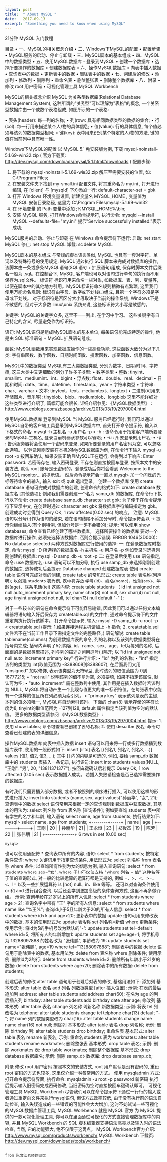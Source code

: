 ```yaml
---
layout: post
title:  " About MySQL "
date:   2017-09-13
excerpt: "Something you need to know when using MySQL"
---
```


21分钟 MySQL 入门教程
 
目录
•	一、MySQL的相关概念介绍
•	二、Windows下MySQL的配置
•	配置步骤
•	MySQL服务的启动、停止与卸载
•	三、MySQL脚本的基本组成
•	四、MySQL中的数据类型
•	五、使用MySQL数据库
•	登录到MySQL
•	创建一个数据库
•	选择所要操作的数据库
•	创建数据库表
•	六、操作MySQL数据库
•	向表中插入数据
•	查询表中的数据
•	更新表中的数据
•	删除表中的数据
•	七、创建后的修改
•	添加列
•	修改列
•	删除列
•	重命名表
•	删除整张表
•	删除整个数据库
•	八、附录
•	修改 root 用户密码
•	可视化管理工具 MySQL Workbench
 
MySQL的相关概念介绍
MySQL 为关系型数据库(Relational Database Management System), 这种所谓的"关系型"可以理解为"表格"的概念, 一个关系型数据库由一个或数个表格组成, 如图所示的一个表格:
 
•	表头(header): 每一列的名称;
•	列(row): 具有相同数据类型的数据的集合;
•	行(col): 每一行用来描述某个人/物的具体信息;
•	值(value): 行的具体信息, 每个值必须与该列的数据类型相同;
•	键(key): 表中用来识别某个特定的人\物的方法, 键的值在当前列中具有唯一性。
 
Windows下MySQL的配置
以 MySQL 5.1 免安装版为例, 下载 mysql-noinstall-5.1.69-win32.zip ( 官方下载页: http://dev.mysql.com/downloads/mysql/5.1.html#downloads )
配置步骤:
1. 将下载的 mysql-noinstall-5.1.69-win32.zip 解压至需要安装的位置, 如: C:\Program Files;
2. 在安装文件夹下找到 my-small.ini 配置文件, 将其重命名为 my.ini , 打开进行编辑, 在 [client] 与 [mysqld] 下均添加一行: default-character-set = gbk
3. 打开 Windows 环境变量设置, 新建变量名 MYSQL_HOME , 变量值为 MySQL 安装目录路径, 这里为 C:\Program Files\mysql-5.1.69-win32
4. 在 环境变量 的 Path 变量中添加 ;%MYSQL_HOME%\bin;
5. 安装 MySQL 服务, 打开Windows命令提示符, 执行命令: mysqld --install MySQL --defaults-file="my.ini" 提示"Service successfully installed."表示成功;
 
MySQL服务的启动、停止与卸载
在 Windows 命令提示符下运行:
启动: net start MySQL
停止: net stop MySQL
卸载: sc delete MySQL
 
MySQL脚本的基本组成
与常规的脚本语言类似, MySQL 也具有一套对字符、单词以及特殊符号的使用规定, MySQL 通过执行 SQL 脚本来完成对数据库的操作, 该脚本由一条或多条MySQL语句(SQL语句 + 扩展语句)组成, 保存时脚本文件后缀名一般为 .sql。在控制台下, MySQL 客户端也可以对语句进行单句的执行而不用保存为.sql文件。
标识符
标识符用来命名一些对象, 如数据库、表、列、变量等, 以便在脚本中的其他地方引用。MySQL标识符命名规则稍微有点繁琐, 这里我们使用万能命名规则: 标识符由字母、数字或下划线(_)组成, 且第一个字符必须是字母或下划线。
对于标识符是否区分大小写取决于当前的操作系统, Windows下是不敏感的, 但对于大多数 linux\unix 系统来说, 这些标识符大小写是敏感的。
 
关键字:
MySQL的关键字众多, 这里不一一列出, 在学习中学习。 这些关键字有自己特定的含义, 尽量避免作为标识符。
 
语句:
MySQL语句是组成MySQL脚本的基本单位, 每条语句能完成特定的操作, 他是由 SQL 标准语句 + MySQL 扩展语句组成。
 
函数:
MySQL函数用来实现数据库操作的一些高级功能, 这些函数大致分为以下几类: 字符串函数、数学函数、日期时间函数、搜索函数、加密函数、信息函数。
 
MySQL中的数据类型
MySQL有三大类数据类型, 分别为数字、日期\时间、字符串, 这三大类中又更细致的划分了许多子类型:
•	数字类型
•	整数: tinyint、smallint、mediumint、int、bigint
•	浮点数: float、double、real、decimal
•	日期和时间: date、time、datetime、timestamp、year
•	字符串类型
•	字符串: char、varchar
•	文本: tinytext、text、mediumtext、longtext
•	二进制(可用来存储图片、音乐等): tinyblob、blob、mediumblob、longblob
这里不能详细对这些类型进行介绍了, 篇幅可能会很长, 详细介绍参见: 《MySQL数据类型》 : http://www.cnblogs.com/zbseoag/archive/2013/03/19/2970004.html
 
使用MySQL数据库
登录到MySQL
当 MySQL 服务已经运行时, 我们可以通过MySQL自带的客户端工具登录到MySQL数据库中, 首先打开命令提示符, 输入以下格式的命名:
mysql -h 主机名 -u 用户名 -p
•	-h : 该命令用于指定客户端所要登录的MySQL主机名, 登录当前机器该参数可以省略;
•	-u : 所要登录的用户名;
•	-p : 告诉服务器将会使用一个密码来登录, 如果所要登录的用户名密码为空, 可以忽略此选项。
以登录刚刚安装在本机的MySQL数据库为例, 在命令行下输入 mysql -u root -p 按回车确认, 如果安装正确且MySQL正在运行, 会得到以下响应:
Enter password:
若密码存在, 输入密码登录, 不存在则直接按回车登录, 按照本文中的安装方法, 默认 root 账号是无密码的。登录成功后你将会看到 Welecome to the MySQL monitor... 的提示语。
然后命令提示符会一直以 mysql> 加一个闪烁的光标等待命令的输入, 输入 exit 或 quit 退出登录。
创建一个数据库
使用 create database 语句可完成对数据库的创建, 创建命令的格式如下:
create database 数据库名 [其他选项];
例如我们需要创建一个名为 samp_db 的数据库, 在命令行下执行以下命令:
create database samp_db character set gbk;
为了便于在命令提示符下显示中文, 在创建时通过 character set gbk 将数据库字符编码指定为 gbk。创建成功时会得到 Query OK, 1 row affected(0.02 sec) 的响应。
注意: MySQL语句以分号(;)作为语句的结束, 若在语句结尾不添加分号时, 命令提示符会以 -> 提示你继续输入(有个别特例, 但加分号是一定不会错的);
提示: 可以使用 show databases; 命令查看已经创建了哪些数据库。
选择所要操作的数据库
要对一个数据库进行操作, 必须先选择该数据库, 否则会提示错误:
ERROR 1046(3D000): No database selected
两种方式对数据库进行使用的选择:
一: 在登录数据库时指定, 命令: mysql -D 所选择的数据库名 -h 主机名 -u 用户名 -p
例如登录时选择刚刚创建的数据库: mysql -D samp_db -u root -p
二: 在登录后使用 use 语句指定, 命令: use 数据库名;
use 语句可以不加分号, 执行 use samp_db 来选择刚刚创建的数据库, 选择成功后会提示: Database changed
创建数据库表
使用 create table 语句可完成对表的创建, create table 的常见形式:
create table 表名称(列声明);
以创建 students 表为例, 表中将存放 学号(id)、姓名(name)、性别(sex)、年龄(age)、联系电话(tel) 这些内容:
	create table students
	（
		id int unsigned not null auto_increment primary key,
		name char(8) not null,
		sex char(4) not null,
		age tinyint unsigned not null,
		tel char(13) null default "-"
	);
				
对于一些较长的语句在命令提示符下可能容易输错, 因此我们可以通过任何文本编辑器将语句输入好后保存为 createtable.sql 的文件中, 通过命令提示符下的文件重定向执行执行该脚本。
打开命令提示符, 输入: mysql -D samp_db -u root -p < createtable.sql
(提示: 1.如果连接远程主机请加上 -h 指令; 2. createtable.sql 文件若不在当前工作目录下需指定文件的完整路径。)
语句解说:
create table tablename(columns) 为创建数据库表的命令, 列的名称以及该列的数据类型将在括号内完成;
括号内声明了5列内容, id、name、sex、age、tel为每列的名称, 后面跟的是数据类型描述, 列与列的描述之间用逗号(,)隔开;
以 "id int unsigned not null auto_increment primary key" 行进行介绍:
•	"id" 为列的名称;
•	"int" 指定该列的类型为 int(取值范围为 -8388608到8388607), 在后面我们又用 "unsigned" 加以修饰, 表示该类型为无符号型, 此时该列的取值范围为 0到16777215;
•	"not null" 说明该列的值不能为空, 必须要填, 如果不指定该属性, 默认可为空;
•	"auto_increment" 需在整数列中使用, 其作用是在插入数据时若该列为 NULL, MySQL将自动产生一个比现存值更大的唯一标识符值。在每张表中仅能有一个这样的值且所在列必须为索引列。
•	"primary key" 表示该列是表的主键, 本列的值必须唯一, MySQL将自动索引该列。
下面的 char(8) 表示存储的字符长度为8, tinyint的取值范围为 -127到128, default 属性指定当该列值为空时的默认值。
更多的数据类型请参阅 《MySQL数据类型》 : http://www.cnblogs.com/zbseoag/archive/2013/03/19/2970004.html
提示: 1. 使用 show tables; 命令可查看已创建了表的名称; 2. 使用 describe 表名; 命令可查看已创建的表的详细信息。
 
操作MySQL数据库
向表中插入数据
insert 语句可以用来将一行或多行数据插到数据库表中, 使用的一般形式如下:
insert [into] 表名 [(列名1, 列名2, 列名3, ...)] values (值1, 值2, 值3, ...);
其中 [] 内的内容是可选的, 例如, 要给 samp_db 数据库中的 students 表插入一条记录, 执行语句:
insert into students values(NULL, "王刚", "男", 20, "13811371377");
按回车键确认后若提示 Query Ok, 1 row affected (0.05 sec) 表示数据插入成功。 若插入失败请检查是否已选择需要操作的数据库。

有时我们只需要插入部分数据, 或者不按照列的顺序进行插入, 可以使用这样的形式进行插入:
insert into students (name, sex, age) values("孙丽华", "女", 21);
查询表中的数据
select 语句常用来根据一定的查询规则到数据库中获取数据, 其基本的用法为: 
select 列名称 from 表名称 [查询条件];
例如要查询 students 表中所有学生的名字和年龄, 输入语句 select name, age from students; 执行结果如下:
	mysql> select name, age from students;
	+--------+-----+
	| name   | age |
	+--------+-----+
	| 王刚   |  20 |
	| 孙丽华 |  21 |
	| 王永恒 |  23 |
	| 郑俊杰 |  19 |
	| 陈芳   |  22 |
	| 张伟朋 |  21 |
	+--------+-----+
	6 rows in set (0.00 sec)

	mysql>
也可以使用通配符 * 查询表中所有的内容, 语句: select * from students;
按特定条件查询:
where 关键词用于指定查询条件, 用法形式为: select 列名称 from 表名称 where 条件;
以查询所有性别为女的信息为例, 输入查询语句: select * from students where sex="女";
where 子句不仅仅支持 "where 列名 = 值" 这种名等于值的查询形式, 对一般的比较运算的运算符都是支持的, 例如 =、>、<、>=、<、!= 以及一些扩展运算符 is [not] null、in、like 等等。 还可以对查询条件使用 or 和 and 进行组合查询, 以后还会学到更加高级的条件查询方式, 这里不再多做介绍。
示例:
查询年龄在21岁以上的所有人信息: select * from students where age > 21;
查询名字中带有 "王" 字的所有人信息: select * from students where name like "%王%";
查询id小于5且年龄大于20的所有人信息: select * from students where id<5 and age>20;
更新表中的数据
update 语句可用来修改表中的数据, 基本的使用形式为:
update 表名称 set 列名称=新值 where 更新条件;
使用示例:
将id为5的手机号改为默认的"-": update students set tel=default where id=5;
将所有人的年龄增加1: update students set age=age+1;
将手机号为 13288097888 的姓名改为 "张伟鹏", 年龄改为 19: update students set name="张伟鹏", age=19 where tel="13288097888";
删除表中的数据
delete 语句用于删除表中的数据, 基本用法为:
delete from 表名称 where 删除条件;
使用示例:
删除id为2的行: delete from students where id=2;
删除所有年龄小于21岁的数据: delete from students where age<20;
删除表中的所有数据: delete from students;
 
创建后表的修改
alter table 语句用于创建后对表的修改, 基础用法如下:
添加列
基本形式: alter table 表名 add 列名 列数据类型 [after 插入位置];
示例:
在表的最后追加列 address: alter table students add address char(60);
在名为 age 的列后插入列 birthday: alter table students add birthday date after age;
修改列
基本形式: alter table 表名 change 列名称 列新名称 新数据类型;
示例:
将表 tel 列改名为 telphone: alter table students change tel telphone char(13) default "-";
将 name 列的数据类型改为 char(16): alter table students change name name char(16) not null;
删除列
基本形式: alter table 表名 drop 列名称;
示例:
删除 birthday 列: alter table students drop birthday;
重命名表
基本形式: alter table 表名 rename 新表名;
示例:
重命名 students 表为 workmates: alter table students rename workmates;
删除整张表
基本形式: drop table 表名;
示例: 删除 workmates 表: drop table workmates;
删除整个数据库
基本形式: drop database 数据库名;
示例: 删除 samp_db 数据库: drop database samp_db;
 
附录
修改 root 用户密码
按照本文的安装方式, root 用户默认是没有密码的, 重设 root 密码的方式也较多, 这里仅介绍一种较常用的方式。
使用 mysqladmin 方式:
打开命令提示符界面, 执行命令: mysqladmin -u root -p password 新密码
执行后提示输入旧密码完成密码修改, 当旧密码为空时直接按回车键确认即可。
可视化管理工具 MySQL Workbench
尽管我们可以在命令提示符下通过一行行的输入或者通过重定向文件来执行mysql语句, 但该方式效率较低, 由于没有执行前的语法自动检查, 输入失误造成的一些错误的可能性会大大增加, 这时不妨试试一些可视化的MySQL数据库管理工具, MySQL Workbench 就是 MySQL 官方 为 MySQL 提供的一款可视化管理工具, 你可以在里面通过可视化的方式直接管理数据库中的内容, 并且 MySQL Workbench 的 SQL 脚本编辑器支持语法高亮以及输入时的语法检查, 当然, 它的功能强大, 绝不仅限于这两点。
MySQL Workbench官方介绍: http://www.mysql.com/products/workbench/
MySQL Workbench 下载页: http://dev.mysql.com/downloads/tools/workbench/

                                                                                                          from 阮文江老师的网盘
                                                                                                          
                                                                                                          
                                                                                                          
                                                                                                          
